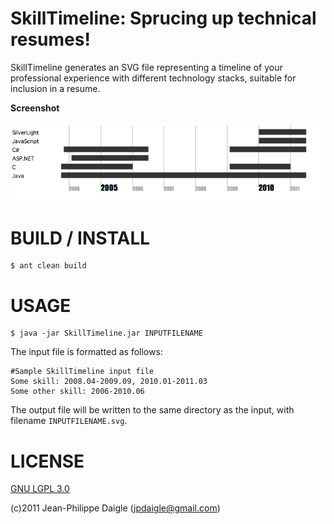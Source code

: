 SkillTimeline: Sprucing up technical resumes!
=============================================

SkillTimeline generates an SVG file representing a timeline of your professional 
experience with different technology stacks, suitable for inclusion in a resume.

**Screenshot**

<img src="https://github.com/jpdaigle/skilltimeline/raw/master/sample-screenshot.png" alt="Screenshot"/>


BUILD / INSTALL
===============
    $ ant clean build
    

USAGE
============

    $ java -jar SkillTimeline.jar INPUTFILENAME

The input file is formatted as follows:

    #Sample SkillTimeline input file
    Some skill: 2008.04-2009.09, 2010.01-2011.03 
    Some other skill: 2006-2010.06

The output file will be written to the same directory as the input, with filename ``INPUTFILENAME.svg``.


LICENSE
========
[GNU LGPL 3.0](http://www.gnu.org/licenses/lgpl-3.0.txt)

(c)2011 Jean-Philippe Daigle (jpdaigle@gmail.com)

